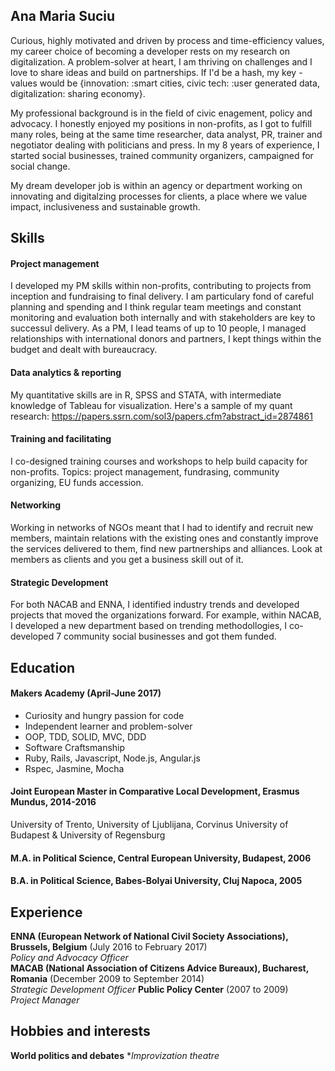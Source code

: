 ## Ana Maria Suciu
Curious, highly motivated and driven by process and time-efficiency values, my career choice of becoming a developer rests on my research on digitalization. A problem-solver at heart, I am thriving on challenges and I love to share ideas and build on partnerships.
If I'd be a hash, my key - values would be {innovation: :smart cities, civic tech: :user generated data, digitalization: sharing economy}. 

My professional background is in the field of civic enagement, policy and advocacy. I honestly enjoyed my positions in non-profits, as I got to fulfill many roles, being at the same time researcher, data analyst, PR,  trainer and negotiator dealing with politicians and press. In my 8 years of experience, I started social businesses, trained community organizers, campaigned for social change. 

My dream developer job is within an agency or department working on innovating and digitalzing processes for clients, a place where we value impact, inclusiveness and sustainable growth.

## Skills

#### Project management
I developed my PM skills within non-profits, contributing to projects from inception and fundraising to final delivery. I am particulary fond of careful planning and spending and I think regular team meetings and constant monitoring and evaluation both internally and with stakeholders are key to successul delivery. As a PM, I lead teams of up to 10 people, I managed relationships with international donors and partners, I kept things within the budget and dealt with bureaucracy. 

#### Data analytics & reporting
My quantitative skills are in R, SPSS and STATA, with intermediate knowledge of Tableau for visualization.
Here's a sample of my quant research: https://papers.ssrn.com/sol3/papers.cfm?abstract_id=2874861

#### Training and facilitating
I co-designed training courses and workshops to help build capacity for non-profits. Topics: project management, fundrasing, community organizing, EU funds accession. 

#### Networking
Working in networks of NGOs meant that I had to identify and recruit new members, maintain relations with the existing ones and constantly improve the services delivered to them, find new partnerships and alliances. Look at members as clients and you get a business skill out of it.   

#### Strategic Development
For both NACAB and ENNA, I identified industry trends and developed projects that moved the organizations forward. For example, within NACAB, I developed a new department based on trending methodollogies, I co-developed 7 community social businesses and got them funded. 

## Education

#### Makers Academy (April-June 2017)

- Curiosity and hungry passion for code
- Independent learner and problem-solver
- OOP, TDD, SOLID, MVC, DDD
- Software Craftsmanship
- Ruby, Rails, Javascript, Node.js, Angular.js
- Rspec, Jasmine, Mocha

#### Joint European Master in Comparative Local Development, Erasmus Mundus, 2014-2016 
University of Trento, University of Ljublijana, Corvinus University of Budapest & University of Regensburg 
#### M.A. in Political Science, Central European University, Budapest, 2006
#### B.A. in Political Science, Babes-Bolyai University, Cluj Napoca,  2005

## Experience

**ENNA (European Network of National Civil Society Associations), Brussels, Belgium** (July 2016 to February 2017)    
*Policy and Advocacy Officer*  
**MACAB (National Association of Citizens Advice Bureaux), Bucharest, Romania** (December 2009 to September 2014)   
*Strategic Development Officer* 
**Public Policy Center** (2007 to 2009)   
*Project Manager* 

## Hobbies and interests
  **World politics and debates**
  **Improvization theatre* 

